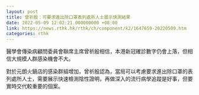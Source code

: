 ```yaml
---
layout: post
title: 曾祈殷：可要求進出除口罩表列處所人士展示快測結果
date: 2022-05-09 12:02:21.000000000 +08:00
link: https://news.rthk.hk/rthk/ch/component/k2/1647659-20220509.htm
categories: rthk
---
```


醫學會傳染病顧問委員會聯席主席曾祈殷相信，本港新冠確診數字仍會上落，但相信大規模人群感染機會不大。

對於元朗火鍋店的感染群組增加，曾祈殷認為，當局可以考慮要求進出除口罩的表列處所人士，需要展示快速檢測陰性證明，再做深入的流行病學追蹤是好事，但要實時交代較重要的個案。
